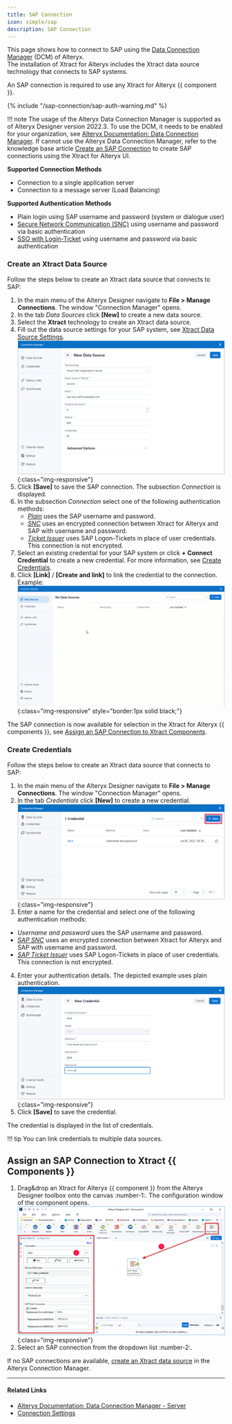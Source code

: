 ```yaml
---
title: SAP Connection 
icon: simple/sap
description: SAP Connection
---
```


This page shows how to connect to SAP using the [Data Connection Manager](https://help.alteryx.com/current/en/designer/tools/dcm---designer.html) (DCM) of Alteryx.<br>
The installation of Xtract for Alteryx includes the Xtract data source technology that connects to SAP systems.

An SAP connection is required to use any Xtract for Alteryx {{ component }}.

{% include "/sap-connection/sap-auth-warning.md" %}

!!! note
    The usage of the Alteryx Data Connection Manager is supported as of Alteryx Designer version 2022.3.
	To use the DCM, it needs to be enabled for your organization, see [Alteryx Documentation: Data Connection Manager](https://help.alteryx.com/current/en/designer/tools/dcm---designer.html).
	If cannot use the Alteryx Data Connection Manager, refer to the knowledge base article [Create an SAP Connection](../../knowledge-base/sap-connection-using-xfa-gui.md) to create SAP connections using the Xtract for Alteryx UI.

	
**Supported Connection Methods** 

- Connection to a single application server
- Connection to a message server (Load Balancing) 

**Supported Authentication Methods**

- Plain login using SAP username and password (system or dialogue user)
- [Secure Network Communication (SNC)](snc-authentication.md) using username and password via basic authentication
- [SSO with Login-Ticket](sso-with-logon-ticket.md) using username and password via basic authentication

   
### Create an Xtract Data Source

Follow the steps below to create an Xtract data source that connects to SAP:

1. In the main menu of the Alteryx Designer navigate to **File > Manage Connections**. The window "Connection Manager" opens.
2. In the tab *Data Sources* click **[New]** to create a new data source.<br>
3. Select the **Xtract** technology to create an Xtract data source.
4. Fill out the data source settings for your SAP system, see [Xtract Data Source Settings](#data-source-settings).<br>
![Data-Connection-Manager](../../assets/images/xfa/documentation/sap-connection/data-connection-manager.png){:class="img-responsive"}
4. Click **[Save]** to save the SAP connection. The subsection *Connection* is displayed.
5. In the subsection *Connection* select one of the following authentication methods: <br>
	- [*Plain*](#plain-authentication) uses the SAP username and password.
	- [*SNC*](#secure-network-communication-snc) uses an encrypted connection between Xtract for Alteryx and SAP with username and password. 
	- [*Ticket Issuer*](#sap-logon-ticket) uses SAP Logon-Tickets in place of user credentials. This connection is not encrypted.
6. Select an existing credential for your SAP system or click **+ Connect Credential** to create a new credential. 
For more information, see [Create Credentials](#create-credentials).
7. Click **[Link]** / **[Create and link]** to link the credential to the connection. Example:<br>
![new-data-source](../../assets/images/xfa/documentation/sap-connection/new-data-source.gif){:class="img-responsive" style="border:1px solid black;"}

The SAP connection is now available for selection in the Xtract for Alteryx {{ components }}, see [Assign an SAP Connection to Xtract Components](#assign-an-sap-connection-to-xtract-components).

### Create Credentials

Follow the steps below to create an Xtract data source that connects to SAP:

1. In the main menu of the Alteryx Designer navigate to **File > Manage Connections**. The window "Connection Manager" opens.
2. In the tab *Credentials* click **[New]** to create a new credential.<br>
![Credentials](../../assets/images/xfa/documentation/sap-connection/credentials.png){:class="img-responsive"}
3. Enter a name for the credential and select one of the following authentication methods: <br>
- *Username and password* uses the SAP username and password.
- [*SAP SNC*](#secure-network-communication-snc) uses an encrypted connection between Xtract for Alteryx and SAP with username and password. 
- [*SAP Ticket Issuer*](#sap-logon-ticket) uses SAP Logon-Tickets in place of user credentials. This connection is not encrypted.
4. Enter your authentication details. The depicted example uses plain authentication.<br>
![Plain-Credential](../../assets/images/xfa/documentation/sap-connection/plain.png){:class="img-responsive"}
5. Click **[Save]** to save the credential.

The credential is displayed in the list of credentials.

!!! tip
    You can link credentials to multiple data sources.


## Assign an SAP Connection to Xtract {{ Components }}

1. Drag&drop an Xtract for Alteryx {{ component }} from the Alteryx Designer toolbox onto the canvas :number-1:. 
The configuration window of the component opens.<br>
![Create-New-Table-Extraction](../../assets/images/xfa/documentation/sap-connection/xfa_create_table_extraction_02.png){:class="img-responsive"}
2. Select an SAP connection from the dropdown list :number-2:.

If no SAP connections are available, [create an Xtract data source](#create-an-xtract-data-source) in the Alteryx Connection Manager.


*****
#### Related Links
- [Alteryx Documentation: Data Connection Manager - Server](https://help.alteryx.com/current/en/server/use-alteryx-server-ui/data-connection-manager--server-ui.html)
- [Connection Settings](settings.md)